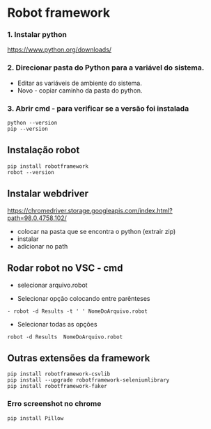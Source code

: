 # Robot framework

### 1. Instalar python 

   https://www.python.org/downloads/
   
### 2. Direcionar pasta do Python para a variável do sistema.

   - Editar as variáveis de ambiente do sistema.
   - Novo - copiar caminho da pasta do python. 

### 3. Abrir cmd - para verificar se a versão foi instalada

   `python --version`
   <br/>
   `pip --version`

## Instalação robot

   `pip install robotframework`
   <br/>
   `robot --version`
   
## Instalar webdriver 

   https://chromedriver.storage.googleapis.com/index.html?path=98.0.4758.102/
   
   - colocar na pasta que se encontra o python (extrair zip)
   - instalar
   - adicionar no path 

## Rodar robot no VSC - cmd
    
   - selecionar arquivo.robot
    
   - Selecionar opção colocando entre parênteses
    
   `- robot -d Results -t ' ' NomeDoArquivo.robot`
   
   - Selecionar todas as opções
   
   ` robot -d Results  NomeDoArquivo.robot `

## Outras extensões da framework

   `pip install robotframework-csvlib`
   <br/>
   `pip install --upgrade robotframework-seleniumlibrary`
   <br/>
   `pip install robotframework-faker`


### Erro screenshot no chrome

`pip install Pillow`
